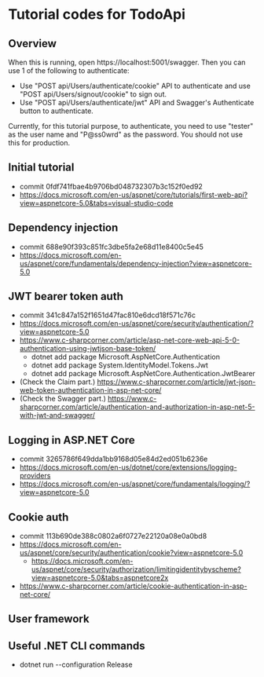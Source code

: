 # Tutorial codes for TodoApi

## Overview

When this is running, open https://localhost:5001/swagger. Then you can use 1 of the following to authenticate:
- Use "POST api/Users/authenticate/cookie" API to authenticate and use "POST api/Users/signout/cookie" to sign out.
- Use "POST api/Users/authenticate/jwt" API and Swagger's Authenticate button to authenticate.

Currently, for this tutorial purpose, to authenticate, you need to use "tester" as the user name and "P@ss0wrd" as the password.
You should not use this for production.

## Initial tutorial

- commit 0fdf741fbae4b9706bd048732307b3c152f0ed92
- https://docs.microsoft.com/en-us/aspnet/core/tutorials/first-web-api?view=aspnetcore-5.0&tabs=visual-studio-code

## Dependency injection

- commit 688e90f393c851fc3dbe5fa2e68d11e8400c5e45
- https://docs.microsoft.com/en-us/aspnet/core/fundamentals/dependency-injection?view=aspnetcore-5.0

## JWT bearer token auth

- commit 341c847a152f1651d47fac810e6dcd18f571c76c
- https://docs.microsoft.com/en-us/aspnet/core/security/authentication/?view=aspnetcore-5.0
- https://www.c-sharpcorner.com/article/asp-net-core-web-api-5-0-authentication-using-jwtjson-base-token/
   - dotnet add package Microsoft.AspNetCore.Authentication
   - dotnet add package System.IdentityModel.Tokens.Jwt
   - dotnet add package Microsoft.AspNetCore.Authentication.JwtBearer
- (Check the Claim part.) https://www.c-sharpcorner.com/article/jwt-json-web-token-authentication-in-asp-net-core/
- (Check the Swagger part.) https://www.c-sharpcorner.com/article/authentication-and-authorization-in-asp-net-5-with-jwt-and-swagger/

## Logging in ASP.NET Core

- commit 3265786f649dda1bb9168d05e84d2ed051b6236e
- https://docs.microsoft.com/en-us/dotnet/core/extensions/logging-providers
- https://docs.microsoft.com/en-us/aspnet/core/fundamentals/logging/?view=aspnetcore-5.0

## Cookie auth

- commit 113b690de388c0802a6f0727e22120a08e0a0bd8
- https://docs.microsoft.com/en-us/aspnet/core/security/authentication/cookie?view=aspnetcore-5.0
   - https://docs.microsoft.com/en-us/aspnet/core/security/authorization/limitingidentitybyscheme?view=aspnetcore-5.0&tabs=aspnetcore2x
- https://www.c-sharpcorner.com/article/cookie-authentication-in-asp-net-core/ 

## User framework

## Useful .NET CLI commands

- dotnet run --configuration Release
